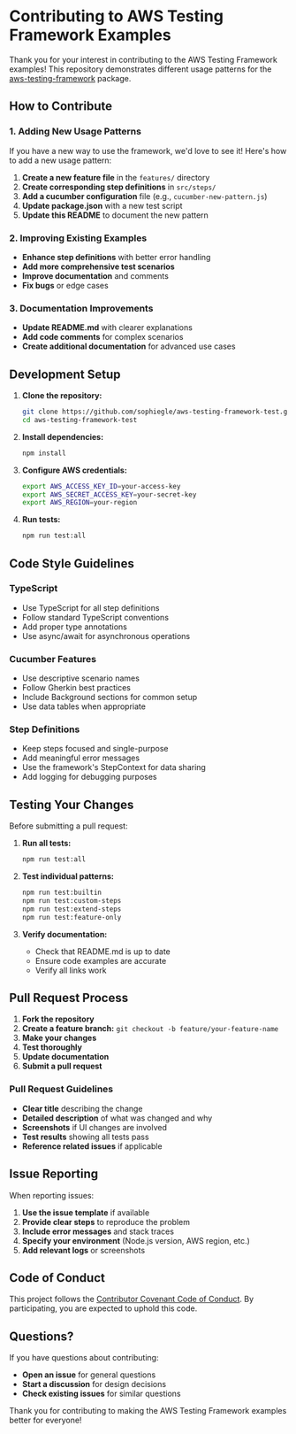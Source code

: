 # Contributing to AWS Testing Framework Examples

Thank you for your interest in contributing to the AWS Testing Framework examples! This repository demonstrates different usage patterns for the [aws-testing-framework](https://www.npmjs.com/package/aws-testing-framework) package.

## How to Contribute

### 1. Adding New Usage Patterns

If you have a new way to use the framework, we'd love to see it! Here's how to add a new usage pattern:

1. **Create a new feature file** in the `features/` directory
2. **Create corresponding step definitions** in `src/steps/`
3. **Add a cucumber configuration** file (e.g., `cucumber-new-pattern.js`)
4. **Update package.json** with a new test script
5. **Update this README** to document the new pattern

### 2. Improving Existing Examples

- **Enhance step definitions** with better error handling
- **Add more comprehensive test scenarios**
- **Improve documentation** and comments
- **Fix bugs** or edge cases

### 3. Documentation Improvements

- **Update README.md** with clearer explanations
- **Add code comments** for complex scenarios
- **Create additional documentation** for advanced use cases

## Development Setup

1. **Clone the repository:**
   ```bash
   git clone https://github.com/sophiegle/aws-testing-framework-test.git
   cd aws-testing-framework-test
   ```

2. **Install dependencies:**
   ```bash
   npm install
   ```

3. **Configure AWS credentials:**
   ```bash
   export AWS_ACCESS_KEY_ID=your-access-key
   export AWS_SECRET_ACCESS_KEY=your-secret-key
   export AWS_REGION=your-region
   ```

4. **Run tests:**
   ```bash
   npm run test:all
   ```

## Code Style Guidelines

### TypeScript
- Use TypeScript for all step definitions
- Follow standard TypeScript conventions
- Add proper type annotations
- Use async/await for asynchronous operations

### Cucumber Features
- Use descriptive scenario names
- Follow Gherkin best practices
- Include Background sections for common setup
- Use data tables when appropriate

### Step Definitions
- Keep steps focused and single-purpose
- Add meaningful error messages
- Use the framework's StepContext for data sharing
- Add logging for debugging purposes

## Testing Your Changes

Before submitting a pull request:

1. **Run all tests:**
   ```bash
   npm run test:all
   ```

2. **Test individual patterns:**
   ```bash
   npm run test:builtin
   npm run test:custom-steps
   npm run test:extend-steps
   npm run test:feature-only
   ```

3. **Verify documentation:**
   - Check that README.md is up to date
   - Ensure code examples are accurate
   - Verify all links work

## Pull Request Process

1. **Fork the repository**
2. **Create a feature branch:** `git checkout -b feature/your-feature-name`
3. **Make your changes**
4. **Test thoroughly**
5. **Update documentation**
6. **Submit a pull request**

### Pull Request Guidelines

- **Clear title** describing the change
- **Detailed description** of what was changed and why
- **Screenshots** if UI changes are involved
- **Test results** showing all tests pass
- **Reference related issues** if applicable

## Issue Reporting

When reporting issues:

1. **Use the issue template** if available
2. **Provide clear steps** to reproduce the problem
3. **Include error messages** and stack traces
4. **Specify your environment** (Node.js version, AWS region, etc.)
5. **Add relevant logs** or screenshots

## Code of Conduct

This project follows the [Contributor Covenant Code of Conduct](https://www.contributor-covenant.org/version/2/0/code_of_conduct/). By participating, you are expected to uphold this code.

## Questions?

If you have questions about contributing:

- **Open an issue** for general questions
- **Start a discussion** for design decisions
- **Check existing issues** for similar questions

Thank you for contributing to making the AWS Testing Framework examples better for everyone! 